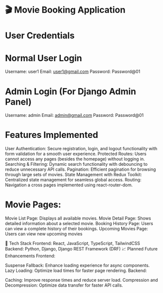 # 🎬 Movie Booking Application
# User Credentials

# Normal User Login
Username: user1
Email: user1@gmail.com
Password: Password@01

# Admin Login (For Django Admin Panel)
Username: admin
Email: admin@gmail.com
Password: Password@01

# Features Implemented
User Authentication: Secure registration, login, and logout functionality with form validation for a smooth user experience.
Protected Routes: Users cannot access any pages (besides the homepage) without logging in.
Searching & Filtering: Dynamic search functionality with debouncing to reduce unnecessary API calls.
Pagination: Efficient pagination for browsing through large sets of movies.
State Management with Redux Toolkit: Centralized state management for seamless global access.
Routing: Navigation a
cross pages implemented using react-router-dom.

# Movie Pages:
Movie List Page: Displays all available movies.
Movie Detail Page: Shows detailed information about a selected movie.
Booking History Page: Users can view a complete history of their bookings.
Upcoming Movies Page: Users can view new upcoming movies

📂 Tech Stack
Frontend: React, JavaScript, TypeScript, TailwindCSS
Backend: Python, Django, Django REST Framework (DRF)
📈 Planned Future Enhancements
Frontend:

Suspense Fallback: Enhance loading experience for async components.
Lazy Loading: Optimize load times for faster page rendering.
Backend:

Caching: Improve response times and reduce server load.
Compression and Decompression: Optimize data transfer for faster API calls.